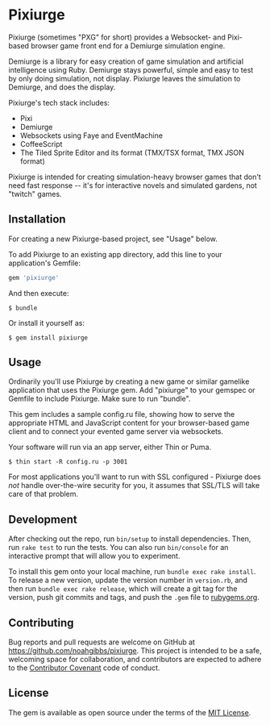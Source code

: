 # Pixiurge

Pixiurge (sometimes "PXG" for short) provides a Websocket- and
Pixi-based browser game front end for a Demiurge simulation engine.

Demiurge is a library for easy creation of game simulation and
artificial intelligence using Ruby. Demiurge stays powerful, simple
and easy to test by only doing simulation, not display. Pixiurge
leaves the simulation to Demiurge, and does the display.

Pixiurge's tech stack includes:

* Pixi
* Demiurge
* Websockets using Faye and EventMachine
* CoffeeScript
* The Tiled Sprite Editor and its format (TMX/TSX format, TMX JSON format)

Pixiurge is intended for creating simulation-heavy browser games that
don't need fast response -- it's for interactive novels and simulated
gardens, not "twitch" games.

## Installation

For creating a new Pixiurge-based project, see "Usage" below.

To add Pixiurge to an existing app directory, add this line to your
application's Gemfile:

```ruby
gem 'pixiurge'
```

And then execute:

    $ bundle

Or install it yourself as:

    $ gem install pixiurge

## Usage

Ordinarily you'll use Pixiurge by creating a new game or similar
gamelike application that uses the Pixiurge gem. Add "pixiurge" to
your gemspec or Gemfile to include Pixiurge. Make sure to run
"bundle".

This gem includes a sample config.ru file, showing how to serve the
appropriate HTML and JavaScript content for your browser-based game
client and to connect your evented game server via websockets.

Your software will run via an app server, either Thin or Puma.

    $ thin start -R config.ru -p 3001

For most applications you'll want to run with SSL configured -
Pixiurge does *not* handle over-the-wire security for you, it assumes
that SSL/TLS will take care of that problem.

## Development

After checking out the repo, run `bin/setup` to install
dependencies. Then, run `rake test` to run the tests. You can also run
`bin/console` for an interactive prompt that will allow you to
experiment.

To install this gem onto your local machine, run `bundle exec rake
install`. To release a new version, update the version number in
`version.rb`, and then run `bundle exec rake release`, which will
create a git tag for the version, push git commits and tags, and push
the `.gem` file to [rubygems.org](https://rubygems.org).

## Contributing

Bug reports and pull requests are welcome on GitHub at
https://github.com/noahgibbs/pixiurge. This project is intended to be
a safe, welcoming space for collaboration, and contributors are
expected to adhere to the [Contributor
Covenant](http://contributor-covenant.org) code of conduct.

## License

The gem is available as open source under the terms of the [MIT
License](http://opensource.org/licenses/MIT).
